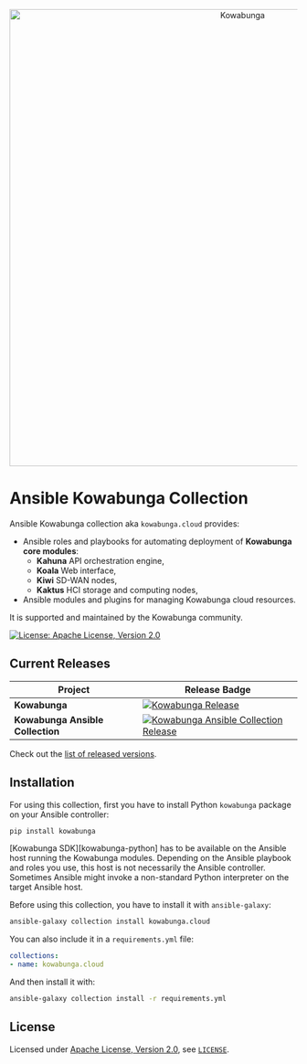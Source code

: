 <p align="center">
  <a href="https://www.kowabunga.cloud/?utm_source=github&utm_medium=logo" target="_blank">
    <picture>
      <source srcset="https://raw.githubusercontent.com/kowabunga-cloud/infographics/master/art/kowabunga-title-white.png" media="(prefers-color-scheme: dark)" />
      <source srcset="https://raw.githubusercontent.com/kowabunga-cloud/infographics/master/art/kowabunga-title-black.png" media="(prefers-color-scheme: light), (prefers-color-scheme: no-preference)" />
      <img src="https://raw.githubusercontent.com/kowabunga-cloud/infographics/master/art/kowabunga-title-black.png" alt="Kowabunga" width="800">
    </picture>
  </a>
</p>

# Ansible Kowabunga Collection

Ansible Kowabunga collection aka `kowabunga.cloud` provides:

- Ansible roles and playbooks for automating deployment of **Kowabunga core modules**:
  - **Kahuna** API orchestration engine,
  - **Koala** Web interface,
  - **Kiwi** SD-WAN nodes,
  - **Kaktus** HCI storage and computing nodes,
- Ansible modules and plugins for managing Kowabunga cloud resources.

It is supported and maintained by the Kowabunga community.

[![License: Apache License, Version 2.0](https://img.shields.io/badge/License-Apache_2.0-blue.svg)](https://spdx.org/licenses/Apache-2.0.html)

## Current Releases

| Project            | Release Badge                                                                                       |
|--------------------|-----------------------------------------------------------------------------------------------------|
| **Kowabunga**           | [![Kowabunga Release](https://img.shields.io/github/v/release/kowabunga-cloud/kowabunga)](https://github.com/kowabunga-cloud/kowabunga/releases) |
| **Kowabunga Ansible Collection**     | [![Kowabunga Ansible Collection Release](https://img.shields.io/github/v/release/kowabunga-cloud/ansible-collections-kowabunga)](https://github.com/kowabunga-cloud/ansible-collections-kowabunga/releases) |

Check out the [list of released versions](https://github.com/kowabunga-cloud/kowabunga-python/releases).

## Installation

For using this collection, first you have to install Python `kowabunga` package on your Ansible controller:

```sh
pip install kowabunga
```

[Kowabunga SDK][kowabunga-python] has to be available on the Ansible host running the Kowabunga modules. Depending on the Ansible playbook and roles you use, this host is not necessarily the Ansible controller. Sometimes Ansible might invoke a non-standard Python interpreter on the target Ansible host.

Before using this collection, you have to install it with `ansible-galaxy`:

```sh
ansible-galaxy collection install kowabunga.cloud
```

You can also include it in a `requirements.yml` file:

```yaml
collections:
- name: kowabunga.cloud
```

And then install it with:

```sh
ansible-galaxy collection install -r requirements.yml
```

<!-- ## Documentation -->

<!-- See collection docs at Ansible's main page: -->

<!-- * [kowabunga.cloud collection docs (version released in Ansible package)]( -->
<!--   https://docs.ansible.com/ansible/latest/collections/kowabunga/cloud/index.html) -->

<!-- * [kowabunga.cloud collection docs (devel version)]( -->
<!--   https://docs.ansible.com/ansible/devel/collections/kowabunga/cloud/index.html) -->

## License

Licensed under [Apache License, Version 2.0](https://opensource.org/license/apache-2-0), see [`LICENSE`](LICENSE).
